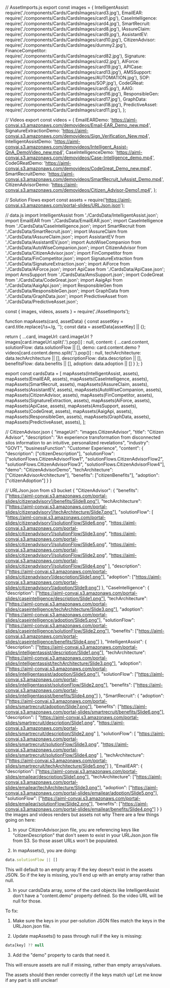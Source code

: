 // AssetImports.js
export const images = {
  IntelligentAssist: require('./components/Cards/CardsImages/card3.jpg'),
  EmailEAR: require('./components/Cards/CardsImages/card1.jpg'),
  CaseIntelligence: require('./components/Cards/CardsImages/card4.jpg'),
  SmartRecruit: require('./components/Cards/CardsImages/card8.jpg'),
  IAssureClaim: require('./components/Cards/CardsImages/card9.jpg'),
  AssistantEV: require('./components/Cards/CardsImages/card10.jpg'),
  CitizenAdvisor: require('./components/Cards/CardsImages/dummy2.jpg'),
  FinanceCompetitor: require('./components/Cards/CardsImages/card82.jpg'),
  Signature: require('./components/Cards/CardsImages/card2.jpg'),
  AIForce: require('./components/Cards/CardsImages/card19.jpg'),
  APICase: require('./components/Cards/CardsImages/card13.jpg'),
  AMSSupport: require('./components/Cards/CardsImages/AUTOMATION.jpg'),
  SOP: require('./components/Cards/CardsImages/SOP.jpg'),
  CodeGReat: require('./components/Cards/CardsImages/card5.jpg'),
  AAIG: require('./components/Cards/CardsImages/card16.jpg'),
  ResponsibleGen: require('./components/Cards/CardsImages/card17.jpg'),
  GraphData: require('./components/Cards/CardsImages/card18.jpg'),
  PredictiveAsset: require('./components/Cards/CardsImages/card11.jpg'),
};

// Videos
export const videos = {
  EmailEARDemo: 'https://aiml-convai.s3.amazonaws.com/demovideos/Email-EAR_Demo_new.mp4',
  SignatureExtractionDemo: 'https://aiml-convai.s3.amazonaws.com/demovideos/Sign_Verification_New.mp4',
  IntelligentAssistDemo: 'https://aiml-convai.s3.amazonaws.com/demovideos/Intelligent_Assist-QnA_DemoVideo_new.mp4',
  CaseIntelligenceDemo: 'https://aiml-convai.s3.amazonaws.com/demovideos/Case-Intelligence_demo.mp4',
  CodeGReatDemo: 'https://aiml-convai.s3.amazonaws.com/demovideos/CodeGreat_Demo_new.mp4',
  SmartRecruitDemo: 'https://aiml-convai.s3.amazonaws.com/demovideos/SmartRecruit_IvAssist_Demo.mp4',
  CitizenAdvisorDemo: 'https://aiml-convai.s3.amazonaws.com/demovideos/Citizen_Advisor-Demo1.mp4',
};

// Solution Flows
export const assets = require('https://aiml-convai.s3.amazonaws.com/portal-slides/URLJson.json');


// data.js
import IntelligentAssist from './CardsData/IntelligentAssist.json';
import EmailEAR from './CardsData/EmailEAR.json';
import CaseIntelligence from './CardsData/CaseIntelligence.json';
import SmartRecruit from './CardsData/SmartRecruit.json';
import IAssureClaim from './CardsData/IAssureClaim.json';
import AssistantEV from './CardsData/AssistantEV.json';
import AutoWiseCompanion from './CardsData/AutoWiseCompanion.json';
import CitizenAdvisor from './CardsData/CitizenAdvisor.json';
import FinCompetitor from './CardsData/FinCompetitor.json';
import SignatureExtraction from './CardsData/SignatureExtraction.json';
import AiForce from './CardsData/AiForce.json';
import ApiCase from './CardsData/ApiCase.json';
import AmsSupport from './CardsData/AmsSupport.json';
import CodeGreat from './CardsData/CodeGreat.json';
import AaigApi from './CardsData/AaigApi.json';
import ResponsibleGen from './CardsData/ResponsibleGen.json';
import GraphData from './CardsData/GraphData.json';
import PredictiveAsset from './CardsData/PredictiveAsset.json';

const { images, videos, assets } = require('./AssetImports');

function mapAssets(card, assetData) {
  const assetKey = card.title.replace(/\s+/g, '');
  const data = assetData[assetKey] || {};

  return {
    ...card,
    imageUrl: card.imageUrl ? images[card.imageUrl.split('.').pop()] : null,
    content: {
      ...card.content,
      solutionFlow: data.solutionFlow || [],
      demo: card.content.demo ? videos[card.content.demo.split('.').pop()] : null,
      techArchitecture: data.techArchitecture || [],
      descriptionFlow: data.description || [],
      benefitsFlow: data.benefits || [],
      adoption: data.adoption || []
    }
  };
}

export const cardsData = [
  mapAssets(IntelligentAssist, assets),
  mapAssets(EmailEAR, assets),
  mapAssets(CaseIntelligence, assets),
  mapAssets(SmartRecruit, assets),
  mapAssets(IAssureClaim, assets),
  mapAssets(AssistantEV, assets),
  mapAssets(AutoWiseCompanion, assets),
  mapAssets(CitizenAdvisor, assets),
  mapAssets(FinCompetitor, assets),
  mapAssets(SignatureExtraction, assets),
  mapAssets(AiForce, assets),
  mapAssets(ApiCase, assets),
  mapAssets(AmsSupport, assets),
  mapAssets(CodeGreat, assets),
  mapAssets(AaigApi, assets),
  mapAssets(ResponsibleGen, assets),
  mapAssets(GraphData, assets),
  mapAssets(PredictiveAsset, assets),
];

// CitizenAdvisor.json
{
  "imageUrl": "images.CitizenAdvisor",
  "title": "Citizen Advisor",
  "description": "An experience transformation from disconnected silos information to an intuitive, personalized revelations",
  "industry": "GOVT",
  "businessFunction": "Customer Experience",
  "content": {
    "description": ["citizenDescription"],
    "solutionFlow": ["solutionFlows.CitizenAdvisorFlow1", "solutionFlows.CitizenAdvisorFlow2", "solutionFlows.CitizenAdvisorFlow3", "solutionFlows.CitizenAdvisorFlow4"],
    "demo": "CitizenAdvisorDemo",
    "techArchitecture": ["CitizenAdvisorArchitecture"],
    "benefits": ["citizenBenefits"],
    "adoption": ["citizenAdoption"]
  }
}


// URLJson.json from s3 bucket
{
    "CitizenAdvisor": {
      "benefits": ["https://aiml-convai.s3.amazonaws.com/portal-slides/citizenadvisorv1/benefits/Slide8.png"],
      "techArchitecture": ["https://aiml-convai.s3.amazonaws.com/portal-slides/citizenadvisorv1/techArchitecture/Slide7.png"],
      "solutionFlow": [
        "https://aiml-convai.s3.amazonaws.com/portal-slides/citizenadvisorv1/solutionFlow/Slide6.png",
        "https://aiml-convai.s3.amazonaws.com/portal-slides/citizenadvisorv1/solutionFlow/Slide3.png",
        "https://aiml-convai.s3.amazonaws.com/portal-slides/citizenadvisorv1/solutionFlow/Slide5.png",
        "https://aiml-convai.s3.amazonaws.com/portal-slides/citizenadvisorv1/solutionFlow/Slide2.png",
        "https://aiml-convai.s3.amazonaws.com/portal-slides/citizenadvisorv1/solutionFlow/Slide4.png"
      ],
      "description": ["https://aiml-convai.s3.amazonaws.com/portal-slides/citizenadvisorv1/description/Slide1.png"],
      "adoption": ["https://aiml-convai.s3.amazonaws.com/portal-slides/citizenadvisorv1/adoption/Slide9.png"]
    },
    "CaseIntelligence": {
      "description": ["https://aiml-convai.s3.amazonaws.com/portal-slides/caseintelligence/description/Slide1.png"],
      "techArchitecture": ["https://aiml-convai.s3.amazonaws.com/portal-slides/caseintelligence/techArchitecture/Slide3.png"],
      "adoption": ["https://aiml-convai.s3.amazonaws.com/portal-slides/caseintelligence/adoption/Slide5.png"],
      "solutionFlow": ["https://aiml-convai.s3.amazonaws.com/portal-slides/caseintelligence/solutionFlow/Slide2.png"],
      "benefits": ["https://aiml-convai.s3.amazonaws.com/portal-slides/caseintelligence/benefits/Slide4.png"]
    },
    "IntelligentAssist": {
      "description": ["https://aiml-convai.s3.amazonaws.com/portal-slides/intelligentassist/description/Slide1.png"],
      "techArchitecture": ["https://aiml-convai.s3.amazonaws.com/portal-slides/intelligentassist/techArchitecture/Slide3.png"],
      "adoption": ["https://aiml-convai.s3.amazonaws.com/portal-slides/intelligentassist/adoption/Slide5.png"],
      "solutionFlow": ["https://aiml-convai.s3.amazonaws.com/portal-slides/intelligentassist/solutionFlow/Slide2.png"],
      "benefits": ["https://aiml-convai.s3.amazonaws.com/portal-slides/intelligentassist/benefits/Slide4.png"]
    },
    "SmartRecruit": {
      "adoption": ["https://aiml-convai.s3.amazonaws.com/portal-slides/smartrecruit/adoption/Slide7.png"],
      "benefits": ["https://aiml-convai.s3.amazonaws.com/portal-slides/smartrecruit/benefits/Slide6.png"],
      "description": [
        "https://aiml-convai.s3.amazonaws.com/portal-slides/smartrecruit/description/Slide1.png",
        "https://aiml-convai.s3.amazonaws.com/portal-slides/smartrecruit/description/Slide2.png"
      ],
      "solutionFlow": [
        "https://aiml-convai.s3.amazonaws.com/portal-slides/smartrecruit/solutionFlow/Slide3.png",
        "https://aiml-convai.s3.amazonaws.com/portal-slides/smartrecruit/solutionFlow/Slide4.png"
      ],
      "techArchitecture": ["https://aiml-convai.s3.amazonaws.com/portal-slides/smartrecruit/techArchitecture/Slide5.png"]
    },
    "EmailEAR": {
      "description": ["https://aiml-convai.s3.amazonaws.com/portal-slides/emailear/description/Slide1.png"],
      "techArchitecture": ["https://aiml-convai.s3.amazonaws.com/portal-slides/emailear/techArchitecture/Slide3.png"],
      "adoption": ["https://aiml-convai.s3.amazonaws.com/portal-slides/emailear/adoption/Slide5.png"],
      "solutionFlow": ["https://aiml-convai.s3.amazonaws.com/portal-slides/emailear/solutionFlow/Slide2.png"],
      "benefits": ["https://aiml-convai.s3.amazonaws.com/portal-slides/emailear/benefits/Slide4.png"]
    }
  } the images and videos renders but assets not why
There are a few things going on here:

1. In your CitizenAdvisor.json file, you are referencing keys like "citizenDescription" that don't seem to exist in your URLJson.json file from S3. So those asset URLs won't be populated.

2. In mapAssets(), you are doing:

```js
data.solutionFlow || []
```

This will default to an empty array if the key doesn't exist in the assets JSON. So if the key is missing, you'll end up with an empty array rather than null.

3. In your cardsData array, some of the card objects like IntelligentAssist don't have a "content.demo" property defined. So the video URL will be null for those.

To fix:

1. Make sure the keys in your per-solution JSON files match the keys in the URLJson.json file.

2. Update mapAssets() to pass through null if the key is missing:

```js 
data[key] ?? null
```

3. Add the "demo" property to cards that need it.

This will ensure assets are null if missing, rather than empty arrays/values.

The assets should then render correctly if the keys match up! Let me know if any part is still unclear!
